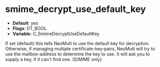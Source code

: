 # smime_decrypt_use_default_key

- **Default**: yes
- **Flags**: DT_BOOL
- **Variable**: C_SmimeDecryptUseDefaultKey

If set (default) this tells NeoMutt to use the default key for decryption. Otherwise,
if managing multiple certificate-key-pairs, NeoMutt will try to use the mailbox-address
to determine the key to use. It will ask you to supply a key, if it can't find one.
(S/MIME only)
